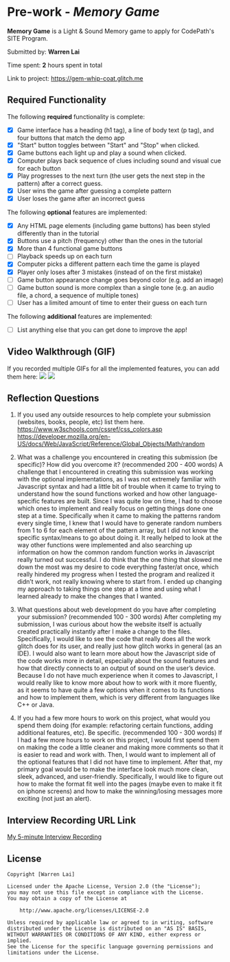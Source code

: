 # Pre-work - *Memory Game*

**Memory Game** is a Light & Sound Memory game to apply for CodePath's SITE Program. 

Submitted by: **Warren Lai**

Time spent: **2** hours spent in total

Link to project: https://gem-whip-coat.glitch.me

## Required Functionality

The following **required** functionality is complete:

* [x] Game interface has a heading (h1 tag), a line of body text (p tag), and four buttons that match the demo app
* [x] "Start" button toggles between "Start" and "Stop" when clicked. 
* [x] Game buttons each light up and play a sound when clicked. 
* [x] Computer plays back sequence of clues including sound and visual cue for each button
* [x] Play progresses to the next turn (the user gets the next step in the pattern) after a correct guess. 
* [x] User wins the game after guessing a complete pattern
* [x] User loses the game after an incorrect guess

The following **optional** features are implemented:

* [x] Any HTML page elements (including game buttons) has been styled differently than in the tutorial
* [x] Buttons use a pitch (frequency) other than the ones in the tutorial
* [x] More than 4 functional game buttons
* [ ] Playback speeds up on each turn
* [x] Computer picks a different pattern each time the game is played
* [x] Player only loses after 3 mistakes (instead of on the first mistake)
* [ ] Game button appearance change goes beyond color (e.g. add an image)
* [ ] Game button sound is more complex than a single tone (e.g. an audio file, a chord, a sequence of multiple tones)
* [ ] User has a limited amount of time to enter their guess on each turn

The following **additional** features are implemented:

- [ ] List anything else that you can get done to improve the app!

## Video Walkthrough (GIF)

If you recorded multiple GIFs for all the implemented features, you can add them here:
![](https://i.imgur.com/pUSDqWy.gif)
![](https://i.imgur.com/TDUAYoZ.gif)

## Reflection Questions
1. If you used any outside resources to help complete your submission (websites, books, people, etc) list them here. 
https://www.w3schools.com/cssref/css_colors.asp
https://developer.mozilla.org/en-US/docs/Web/JavaScript/Reference/Global_Objects/Math/random

2. What was a challenge you encountered in creating this submission (be specific)? How did you overcome it? (recommended 200 - 400 words) 
A challenge that I encountered in creating this submission was working with the optional implementations, as I was not extremely familiar with Javascript syntax and had a little bit of trouble when it came to trying to understand how the sound functions worked and how other language-specific features are built. Since I was quite low on time, I had to choose which ones to implement and really focus on getting things done one step at a time. Specifically when it came to making the patterns random every single time, I knew that I would have to generate random numbers from 1 to 6 for each element of the pattern array, but I did not know the specific syntax/means to go about doing it. It really helped to look at the way other functions were implemented and also searching up information on how the common random function works in Javascript really turned out successful. I do think that the one thing that slowed me down the most was my desire to code everything faster/at once, which really hindered my progress when I tested the program and realized it didn’t work, not really knowing where to start from. I ended up changing my approach to taking things one step at a time and using what I learned already to make the changes that I wanted.

3. What questions about web development do you have after completing your submission? (recommended 100 - 300 words) 
After completing my submission, I was curious about how the website itself is actually created practically instantly after I make a change to the files. Specifically, I would like to see the code that really does all the work glitch does for its user, and really just how glitch works in general (as an IDE). I would also want to learn more about how the Javascript side of the code works more in detail, especially about the sound features and how that directly connects to an output of sound on the user’s device. Because I do not have much experience when it comes to Javascript, I would really like to know more about how to work with it more fluently, as it seems to have quite a few options when it comes to its functions and how to implement them, which is very different from languages like C++ or Java.

4. If you had a few more hours to work on this project, what would you spend them doing (for example: refactoring certain functions, adding additional features, etc). Be specific. (recommended 100 - 300 words) 
If I had a few more hours to work on this project, I would first spend them on making the code a little cleaner and making more comments so that it is easier to read and work with. Then, I would want to implement all of the optional features that I did not have time to implement. After that, my primary goal would be to make the interface look much more clean, sleek, advanced, and user-friendly. Specifically, I would like to figure out how to make the format fit well into the pages (maybe even to make it fit on iphone screens) and how to make the winning/losing messages more exciting (not just an alert). 




## Interview Recording URL Link

[My 5-minute Interview Recording](your-link-here)


## License

    Copyright [Warren Lai]

    Licensed under the Apache License, Version 2.0 (the "License");
    you may not use this file except in compliance with the License.
    You may obtain a copy of the License at

        http://www.apache.org/licenses/LICENSE-2.0

    Unless required by applicable law or agreed to in writing, software
    distributed under the License is distributed on an "AS IS" BASIS,
    WITHOUT WARRANTIES OR CONDITIONS OF ANY KIND, either express or implied.
    See the License for the specific language governing permissions and
    limitations under the License.
